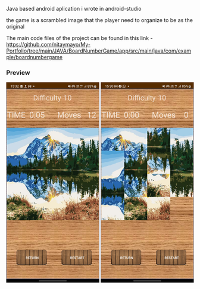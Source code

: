Java based android aplication i wrote in android-studio<br>

the game is a scrambled image that the player need to organize to be as the original<br>

The main code files of the project can be found in this link - https://github.com/nitaymayo/My-Portfolio/tree/main/JAVA/BoardNumberGame/app/src/main/java/com/example/boardnumbergame

<h3>Preview</h3>
<img src="screenshot_1.jpg" width="250dpi" alt="scrumbled game screenshot"></img>
<img src="screenshot_2.jpg" width="250dpi" alt="solved game screenshot"></img>

